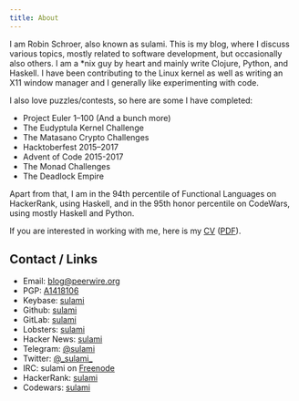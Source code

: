 ```yaml
---
title: About
---
```


I am Robin Schroer, also known as sulami. This is my blog, where I discuss
various topics, mostly related to software development, but occasionally also
others. I am a \*nix guy by heart and mainly write Clojure, Python, and Haskell.
I have been contributing to the Linux kernel as well as writing an X11 window
manager and I generally like experimenting with code.

I also love puzzles/contests, so here are some I have completed:

- Project Euler 1–100 (And a bunch more)
- The Eudyptula Kernel Challenge
- The Matasano Crypto Challenges
- Hacktoberfest 2015–2017
- Advent of Code 2015-2017
- The Monad Challenges
- The Deadlock Empire

Apart from that, I am in the 94th percentile of Functional Languages on
HackerRank, using Haskell, and in the 95th honor percentile on CodeWars, using
mostly Haskell and Python.

If you are interested in working with me, here is my [CV](/pages/cv)
([PDF](/pages/cv.pdf)).

## Contact / Links

- Email: [blog@peerwire.org](mailto:blog@peerwire.org)
- PGP: [A1418106](/raw/pubkey.txt)
- Keybase: [sulami](https://keybase.io/sulami)
- Github: [sulami](https://github.com/sulami)
- GitLab: [sulami](https://gitlab.com/sulami)
- Lobsters: [sulami](https://lobste.rs/u/sulami)
- Hacker News: [sulami](https://news.ycombinator.com/user?id=sulami)
- Telegram: [\@sulami](https://telegram.me/sulami)
- Twitter: [\@\_sulami\_](https://twitter.com/_sulami_)
- IRC: sulami on [Freenode](irc://irc.freenode.net)
- HackerRank: [sulami](https://hackerrank.com/sulami)
- Codewars: [sulami](https://www.codewars.com/users/sulami)
